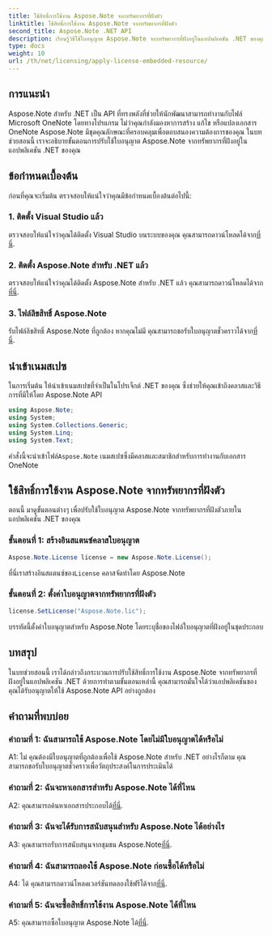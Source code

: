 ```yaml
---
title: ใช้สิทธิ์การใช้งาน Aspose.Note จากทรัพยากรที่ฝังตัว
linktitle: ใช้สิทธิ์การใช้งาน Aspose.Note จากทรัพยากรที่ฝังตัว
second_title: Aspose.Note .NET API
description: เรียนรู้วิธีใช้ใบอนุญาต Aspose.Note จากทรัพยากรที่ฝังอยู่ในแอปพลิเคชัน .NET ของคุณ ปฏิบัติตามคำแนะนำทีละขั้นตอนของเราเพื่อการบูรณาการที่ราบรื่น
type: docs
weight: 10
url: /th/net/licensing/apply-license-embedded-resource/
---
```

## การแนะนำ

Aspose.Note สำหรับ .NET เป็น API ที่ทรงพลังที่ช่วยให้นักพัฒนาสามารถทำงานกับไฟล์ Microsoft OneNote โดยทางโปรแกรม ไม่ว่าคุณกำลังมองหาการสร้าง แก้ไข หรือแปลงเอกสาร OneNote Aspose.Note มีชุดคุณลักษณะที่ครอบคลุมเพื่อตอบสนองความต้องการของคุณ ในบทช่วยสอนนี้ เราจะอธิบายขั้นตอนการปรับใช้ใบอนุญาต Aspose.Note จากทรัพยากรที่ฝังอยู่ในแอปพลิเคชัน .NET ของคุณ

## ข้อกำหนดเบื้องต้น

ก่อนที่คุณจะเริ่มต้น ตรวจสอบให้แน่ใจว่าคุณมีข้อกำหนดเบื้องต้นต่อไปนี้:

### 1. ติดตั้ง Visual Studio แล้ว

ตรวจสอบให้แน่ใจว่าคุณได้ติดตั้ง Visual Studio บนระบบของคุณ คุณสามารถดาวน์โหลดได้จาก[ที่นี่](https://visualstudio.microsoft.com/).

### 2. ติดตั้ง Aspose.Note สำหรับ .NET แล้ว

 ตรวจสอบให้แน่ใจว่าคุณได้ติดตั้ง Aspose.Note สำหรับ .NET แล้ว คุณสามารถดาวน์โหลดได้จาก[ที่นี่](https://releases.aspose.com/note/net/).

### 3. ไฟล์ลิขสิทธิ์ Aspose.Note

 รับไฟล์ลิขสิทธิ์ Aspose.Note ที่ถูกต้อง หากคุณไม่มี คุณสามารถขอรับใบอนุญาตชั่วคราวได้จาก[ที่นี่](https://purchase.aspose.com/temporary-license/).

## นำเข้าเนมสเปซ

ในการเริ่มต้น ให้นำเข้าเนมสเปซที่จำเป็นในโปรเจ็กต์ .NET ของคุณ ซึ่งช่วยให้คุณเข้าถึงคลาสและวิธีการที่มีให้โดย Aspose.Note API

```csharp
using Aspose.Note;
using System;
using System.Collections.Generic;
using System.Linq;
using System.Text;
```

 คำสั่งนี้จะนำเข้าไฟล์`Aspose.Note` เนมสเปซซึ่งมีคลาสและสมาชิกสำหรับการทำงานกับเอกสาร OneNote

## ใช้สิทธิ์การใช้งาน Aspose.Note จากทรัพยากรที่ฝังตัว

ตอนนี้ มาดูขั้นตอนต่างๆ เพื่อปรับใช้ใบอนุญาต Aspose.Note จากทรัพยากรที่ฝังตัวภายในแอปพลิเคชัน .NET ของคุณ

### ขั้นตอนที่ 1: สร้างอินสแตนซ์คลาสใบอนุญาต

```csharp
Aspose.Note.License license = new Aspose.Note.License();
```

 ที่นี่เราสร้างอินสแตนซ์ของ`License` คลาสจัดทำโดย Aspose.Note

### ขั้นตอนที่ 2: ตั้งค่าใบอนุญาตจากทรัพยากรที่ฝังตัว

```csharp
license.SetLicense("Aspose.Note.lic");
```

บรรทัดนี้ตั้งค่าใบอนุญาตสำหรับ Aspose.Note โดยระบุชื่อของไฟล์ใบอนุญาตที่ฝังอยู่ในชุดประกอบ

## บทสรุป

ในบทช่วยสอนนี้ เราได้กล่าวถึงกระบวนการปรับใช้สิทธิ์การใช้งาน Aspose.Note จากทรัพยากรที่ฝังอยู่ในแอปพลิเคชัน .NET ด้วยการทำตามขั้นตอนเหล่านี้ คุณสามารถมั่นใจได้ว่าแอปพลิเคชันของคุณได้รับอนุญาตให้ใช้ Aspose.Note API อย่างถูกต้อง

## คำถามที่พบบ่อย

### คำถามที่ 1: ฉันสามารถใช้ Aspose.Note โดยไม่มีใบอนุญาตได้หรือไม่

A1: ไม่ คุณต้องมีใบอนุญาตที่ถูกต้องเพื่อใช้ Aspose.Note สำหรับ .NET อย่างไรก็ตาม คุณสามารถขอรับใบอนุญาตชั่วคราวเพื่อวัตถุประสงค์ในการประเมินได้

### คำถามที่ 2: ฉันจะหาเอกสารสำหรับ Aspose.Note ได้ที่ไหน

 A2: คุณสามารถค้นหาเอกสารประกอบได้[ที่นี่](https://reference.aspose.com/note/net/).

### คำถามที่ 3: ฉันจะได้รับการสนับสนุนสำหรับ Aspose.Note ได้อย่างไร

 A3: คุณสามารถรับการสนับสนุนจากชุมชน Aspose.Note[ที่นี่](https://forum.aspose.com/c/note/28).

### คำถามที่ 4: ฉันสามารถลองใช้ Aspose.Note ก่อนซื้อได้หรือไม่

 A4: ได้ คุณสามารถดาวน์โหลดเวอร์ชันทดลองใช้ฟรีได้จาก[ที่นี่](https://releases.aspose.com/).

### คำถามที่ 5: ฉันจะซื้อสิทธิ์การใช้งาน Aspose.Note ได้ที่ไหน

 A5: คุณสามารถซื้อใบอนุญาต Aspose.Note ได้[ที่นี่](https://purchase.aspose.com/buy).